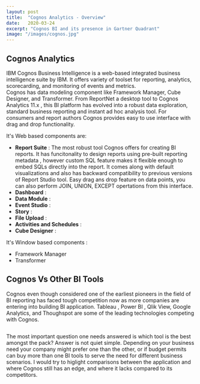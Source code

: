 ```yaml
---
layout: post
title:  "Cognos Analytics - Overview"
date:   2020-03-24
excerpt: "Cognos BI and its presence in Gartner Quadrant"
image: "/images/cognos.jpg"
---
```


## Cognos Analytics

IBM Cognos Business Intelligence is a web-based integrated business intelligence suite by IBM. 
It offers variety of toolset for reporting, analytics, scorecarding, and monitoring of events and metrics.  
Cognos has data modeling component like Framework Manager, Cube Designer, and Transformer.
From ReportNet a desktop tool to Cognos Analytics 11.x , this BI platform has evolved into a robust data exploration, standard business reporting and instant ad hoc analysis tool. For consumers and report authors Cognos provides easy to use interface with drag and drop functionality.

It's Web based components are:
- <b>Report Suite</b> : The most robust tool Cognos offers for creating BI reports. It has funcitonality to design reports using pre-built reporting metadata , however custom SQL feature makes it flexible enough to embed SQLs directly into the report. It comes along with default visualizations and also has backward compatibility to previous versions of Report Studio tool. Easy drag ans drop feature on data points, you can also perform JOIN, UNION, EXCEPT opertations from this interface.
- <b>Dashboard</b> : 
- <b>Data Module</b> : 
- <b>Event Studio</b> : 
- <b>Story</b> : 
- <b>File Upload</b> : 
- <b>Activities and Schedules</b> : 
- <b>Cube Designer</b> : 

It's Window based components :
- Framework Manager
- Transformer

## Cognos Vs Other BI Tools
<p>Cognos even though considered one of the earliest pioneers in the field of BI reporting has faced tough competition now as more companies are entering into building BI application. Tableau , Power BI , Qlik View, Google Analytics, and Thoughspot are some of the leading technologies competing with Cognos. </p>
<div class="box alt">
    <div class="row 50% uniform">
        <div class="4u"><span class="image fit"><img src="{{ "/images/cognos.jpg" | absolute_url }}" alt="" /></span></div>
        <div class="4u"><span class="image fit"><img src="{{ "/images/powerbi.png" | absolute_url }}" alt="" /></span></div>
        <div class="4u"><span class="image fit"><img src="{{ "/images/thoughtspot.png" | absolute_url }}" alt="" /></span></div>
        <div class="4u"><span class="image fit"><img src="{{ "/images/googleanalytics.png" | absolute_url }}" alt="" /></span></div>
        <div class="4u$"><span class="image fit"><img src="{{ "/images/tableau.png" | absolute_url }}" alt="" /></span></div>
        <!-- Break -->
    </div>
</div>
<p>The most important question one needs answered is which tool is the best amongst the pack? Answer is not quiet simple. Depending on your business need your company might prefer one than the other, or if budget permits can buy more than one BI tools to serve the need for different business scenarios. I would try to higlight comparisons between the application and where Cognos still has an edge, and where it lacks compared to its competitors.</p>


